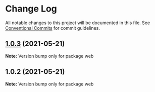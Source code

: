 # Change Log

All notable changes to this project will be documented in this file.
See [Conventional Commits](https://conventionalcommits.org) for commit guidelines.

## [1.0.3](https://github.com/Mohamed-Abbas/lerna-playground/compare/web@1.0.2...web@1.0.3) (2021-05-21)

**Note:** Version bump only for package web





## 1.0.2 (2021-05-21)

**Note:** Version bump only for package web
